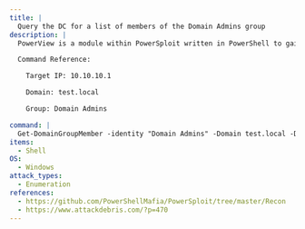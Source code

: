 ```yaml
---
title: |
  Query the DC for a list of members of the Domain Admins group
description: |
  PowerView is a module within PowerSploit written in PowerShell to gain network situational awareness on Windows domains. The below command will query the Domain Controller for a list of members of the Domain Admins group.

  Command Reference:

  	Target IP: 10.10.10.1

  	Domain: test.local

  	Group: Domain Admins

command: |
  Get-DomainGroupMember -identity "Domain Admins" -Domain test.local -DomainController 10.10.10.1
items:
  - Shell
OS:
  - Windows
attack_types:
  - Enumeration
references:
  - https://github.com/PowerShellMafia/PowerSploit/tree/master/Recon
  - https://www.attackdebris.com/?p=470
---
```

